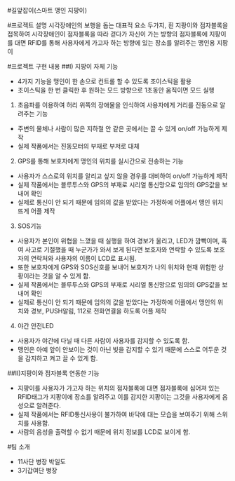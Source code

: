 #길앞잡이(스마트 맹인 지팡이)

#프로젝트 설명
시각장애인의 보행을 돕는 대표적 요소 두가지, 흰 지팡이와 점자블록을 접목하여 시각장애인이 
점자블록을 따라 걷다가 자신이 가는 방향의 점자블록에 지팡이를 대면 RFID를 통해 사용자에게
가고자 하는 방향에 있는 장소를 알려주는 맹인용 지팡이

#프로젝트 구현 내용
##I) 지팡이 자체 기능
 - 4가지 기능을 맹인이 한 손으로 컨트롤 할 수 있도록 조이스틱을 활용
 - 조이스틱을 한 번 클릭한 후 원하는 모드 방향으로 1초동안 움직이면 모드 실행
 
1. 초음파를 이용하여 허리 위쪽의 장애물을 인식하여 사용자에게 거리를 진동으로 알려주는 기능
 - 주변의 물체나 사람이 많은 지하철 안 같은 곳에서는 끌 수 있게 on/off 가능하게 제작
 - 실제 작품에서는 진동모터의 부재로 부저로 대체

2. GPS를 통해 보호자에게 맹인의 위치를 실시간으로 전송하는 기능
 - 사용자가 스스로의 위치를 알리고 싶지 않을 경우를 대비하여 on/off 가능하게 제작
 - 실제 작품에서는 블루투스와 GPS의 부재로 시리얼 통신망으로 임의의 GPS값을 보내어 확인
 - 실제로 통신이 안 되기 때문에 임의의 값을 받았다는 가정하에 어플에서 맹인 위치 뜨게 어플 제작

3. SOS기능
 - 사용자가 본인이 위협을 느꼈을 때 실행을 하여 경보가 울리고, LED가 깜빡이며, 혹여 사고로 기절했을 때
   누군가가 와서 보게 된다면 보호자와 연락할 수 있도록 보호자의 연락처와 사용자의 이름이 LCD로 표시됨.
 - 또한 보호자에게 GPS와 SOS신호를 보내어 보호자가 나의 위치와 현재 위험한 상황이라는 것을 알 수 있게 함.
 - 실제 작품에서는 블루투스와 GPS의 부재로 시리얼 통신망으로 임의의 GPS값을 보내어 확인
 - 실제로 통신이 안 되기 때문에 임의의 값을 받았다는 가정하에 어플에서 맹인의 위치와 경보, PUSH알림,
   112로 전화연결을 하도록 어플 제작
   
4. 야간 안전LED
 - 사용자가 야간에 다닐 때 다른 사람이 사용자를 감지할 수 있도록 함.
 - 맹인은 아예 앞이 안보이는 것이 아닌 빛을 감지할 수 있기 때문에 스스로 어두운 것을 감지하고 켜고 끌 수 있게 함.
 
 ##II)지팡이와 점자블록 연동한 기능
  - 지팡이를 사용자가 가고자 하는 위치의 점자블록에 대면 점자블록에 심어져 있는 RFID태그가 지팡이에 장소를
    알려주고 이를 감지한 지팡이는 그것을 사용자에게 음성으로 알려준다.
  - 실제 작품에서는 RFID통신사용이 불가하여 바닥에 대는 모습을 보여주기 위해 스위치를 사용함.
  - 사람의 음성을 출력할 수 없기 때문에 위치 정보를 LCD로 보이게 함.
  
  #팀 소개
   - 11사단 병장 박일도
   - 3기갑여단 병장 
